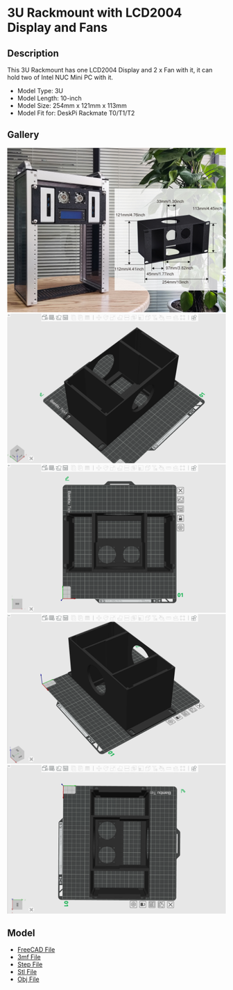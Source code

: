 # 3U Rackmount with LCD2004 Display and Fans 

## Description 
This 3U Rackmount has one LCD2004 Display and 2 x Fan with it, it can hold two
of Intel NUC Mini PC with it. 

* Model Type: 3U
* Model Length: 10-inch 
* Model Size: 254mm x 121mm x 113mm
* Model Fit for: DeskPi Rackmate T0/T1/T2

## Gallery

![1](./imgs/LCD2004_FAN_Case00.jpg)
![2](./imgs/LCD2004_FAN_Case01.png)
![3](./imgs/LCD2004_FAN_Case02.png)
![4](./imgs/LCD2004_FAN_Case03.png)
![5](./imgs/LCD2004_FAN_Case04.png)

## Model

* [FreeCAD File](./models/LCD2004_Fan_holder_DeskPi_Rackmate_3U_rackmount.FCStd)
* [3mf File](./models/LCD2004_holder_DeskPi_Rackmate_3U_rackmount.3mf)
* [Step File](./models/LCD2004_holder_DeskPi_Rackmate_3U_rackmount.step)
* [Stl File](./models/LCD2004_holder_DeskPi_Rackmate_3U_rackmount.stl)
* [Obj File](./models/LCD2004_holder_DeskPi_Rackmate_3U_rackmount.obj)
